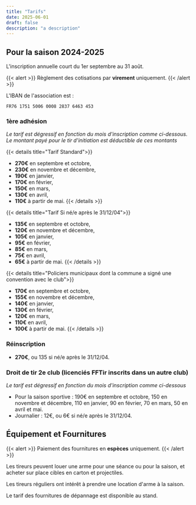 ```yaml
---
title: "Tarifs"
date: 2025-06-01
draft: false
description: "a description"
---
```


## Pour la saison 2024-2025

L'inscription annuelle court du 1er septembre au 31 août.

{{< alert >}}
Règlement des cotisations par **virement** uniquement.
{{< /alert >}}

L'IBAN de l'association est : 
```text
FR76 1751 5006 0008 2837 6463 453
```

### 1ère adhésion

*Le tarif est dégressif en fonction du mois d'inscription comme ci-dessous. Le montant payé pour le tir d'initiation est déductible de ces montants*

 {{< details title="Tarif Standard">}} 
- **270€** en septembre et octobre,
- **230€** en novembre et décembre,
- **190€** en janvier,
- **170€** en février,
- **150€** en mars,
- **130€** en avril,
- **110€** à partir de mai.
{{< /details >}}

{{< details title="Tarif Si né/e après le 31/12/04">}} 
- **135€** en septembre et octobre,
- **120€** en novembre et décembre,
- **105€** en janvier,
- **95€** en février,
- **85€** en mars,
- **75€** en avril,
- **65€** à partir de mai.
{{< /details >}}

{{< details title="Policiers municipaux dont la commune a signé une convention avec le club">}} 
- **170€** en septembre et octobre,
- **155€** en novembre et décembre,
- **140€** en janvier,
- **130€** en février,
- **120€** en mars,
- **110€** en avril,
- **100€** à partir de mai.
{{< /details >}}

### Réinscription

- **270€**, ou 135 si né/e après le 31/12/04.

### Droit de tir 2e club (licenciés FFTir inscrits dans un autre club)
_Le tarif est dégressif en fonction du mois d'inscription comme ci-dessous_
- Pour la saison sportive : 190€ en septembre et octobre, 150 en novembre et décembre, 110 en janvier, 90 en février, 70 en mars, 50 en avril et mai.
- Journalier : 12€, ou 6€ si né/e après le 31/12/04.


## Équipement et Fournitures
{{< alert >}}
Paiement des fournitures en **espèces** uniquement.
{{< /alert >}}

Les tireurs peuvent louer une arme pour une séance ou pour la saison, et acheter sur place cibles en carton et projectiles. 

Les tireurs réguliers ont intérêt à prendre une location d'arme à la saison.

Le tarif des fournitures de dépannage est disponible au stand.